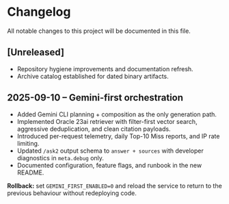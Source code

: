 # Changelog

All notable changes to this project will be documented in this file.

## [Unreleased]
- Repository hygiene improvements and documentation refresh.
- Archive catalog established for dated binary artifacts.

## 2025-09-10 – Gemini-first orchestration
- Added Gemini CLI planning + composition as the only generation path.
- Implemented Oracle 23ai retriever with filter-first vector search, aggressive deduplication, and clean citation payloads.
- Introduced per-request telemetry, daily Top-10 Miss reports, and IP rate limiting.
- Updated `/ask2` output schema to `answer + sources` with developer diagnostics in `meta.debug` only.
- Documented configuration, feature flags, and runbook in the new README.

**Rollback:** set `GEMINI_FIRST_ENABLED=0` and reload the service to return to the previous behaviour without redeploying code.
